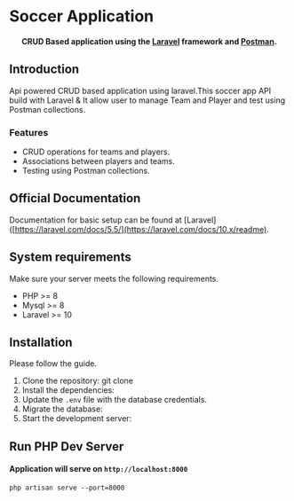 # Soccer Application  
<h4 align="center">CRUD Based application using the  <a href="https://laravel.com" target="_blank">Laravel</a> framework and <a href="https://www.postman.com/" target="_blank">Postman</a>.</h4>

## Introduction

Api powered CRUD based application using laravel.This soccer app API build with Laravel & It allow user to manage Team and Player and test using Postman collections.


### Features

- CRUD operations for teams and players.
- Associations between players and teams.
- Testing using Postman collections.


## Official Documentation

Documentation for basic setup can be found at [Laravel]([https://laravel.com/docs/5.5/](https://laravel.com/docs/10.x/readme).


## System requirements

Make sure your server meets the following requirements.

- PHP >= 8
- Mysql >= 8
- Laravel >= 10

## Installation

Please follow the guide.
1. Clone the repository:
    git clone 
2. Install the dependencies:
3. Update the `.env` file with the database credentials.
4. Migrate the database:
5. Start the development server:


## Run PHP Dev Server
#### Application will serve on `http://localhost:8000`

```
php artisan serve --port=8000
```
